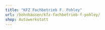 ```yaml
---
title: "KFZ Fachbetrieb F. Pohley"
url: /hohnhausen/kfz-fachbetrieb-f-pohley/
shop: Autowerkstatt
---
```


